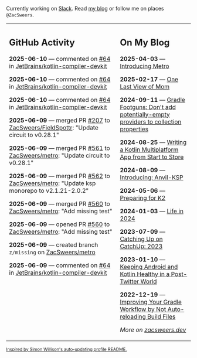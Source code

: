 Currently working on [Slack](https://slack.com/). Read [my blog](https://zacsweers.dev/) or follow me on places `@ZacSweers`.

<table><tr><td valign="top" width="60%">

## GitHub Activity
<!-- githubActivity starts -->
**2025-06-10** — commented on [#64](https://github.com/JetBrains/kotlin-compiler-devkit/issues/64#issuecomment-2958877171) in [JetBrains/kotlin-compiler-devkit](https://github.com/JetBrains/kotlin-compiler-devkit)

**2025-06-10** — commented on [#64](https://github.com/JetBrains/kotlin-compiler-devkit/issues/64#issuecomment-2958857618) in [JetBrains/kotlin-compiler-devkit](https://github.com/JetBrains/kotlin-compiler-devkit)

**2025-06-10** — commented on [#64](https://github.com/JetBrains/kotlin-compiler-devkit/issues/64#issuecomment-2958776605) in [JetBrains/kotlin-compiler-devkit](https://github.com/JetBrains/kotlin-compiler-devkit)

**2025-06-09** — merged PR [#207](https://github.com/ZacSweers/FieldSpottr/pull/207) to [ZacSweers/FieldSpottr](https://github.com/ZacSweers/FieldSpottr): "Update circuit to v0.28.1"

**2025-06-09** — merged PR [#561](https://github.com/ZacSweers/metro/pull/561) to [ZacSweers/metro](https://github.com/ZacSweers/metro): "Update circuit to v0.28.1"

**2025-06-09** — merged PR [#562](https://github.com/ZacSweers/metro/pull/562) to [ZacSweers/metro](https://github.com/ZacSweers/metro): "Update ksp monorepo to v2.1.21-2.0.2"

**2025-06-09** — merged PR [#560](https://github.com/ZacSweers/metro/pull/560) to [ZacSweers/metro](https://github.com/ZacSweers/metro): "Add missing test"

**2025-06-09** — opened PR [#560](https://github.com/ZacSweers/metro/pull/560) to [ZacSweers/metro](https://github.com/ZacSweers/metro): "Add missing test"

**2025-06-09** — created branch `z/missing` on [ZacSweers/metro](https://github.com/ZacSweers/metro)

**2025-06-09** — commented on [#64](https://github.com/JetBrains/kotlin-compiler-devkit/issues/64#issuecomment-2957275913) in [JetBrains/kotlin-compiler-devkit](https://github.com/JetBrains/kotlin-compiler-devkit)
<!-- githubActivity ends -->
</td><td valign="top" width="40%">

## On My Blog
<!-- blog starts -->
**2025-04-03** — [Introducing Metro](https://www.zacsweers.dev/introducing-metro/)

**2025-02-17** — [One Last View of Mom](https://www.zacsweers.dev/one-last-view-of-mom/)

**2024-09-11** — [Gradle Footguns: Don't add potentially-empty providers to collection properties](https://www.zacsweers.dev/gradle-footgun-adding-empty-providers-to-collection-properties/)

**2024-08-25** — [Writing a Kotlin Multiplatform App from Start to Store](https://www.zacsweers.dev/writing-a-kotlin-multiplatform-app-from-start-to-store/)

**2024-08-09** — [Introducing: Anvil-KSP](https://www.zacsweers.dev/introducing-anvil-ksp/)

**2024-05-06** — [Preparing for K2](https://www.zacsweers.dev/preparing-for-k2/)

**2024-01-03** — [Life in 2024](https://www.zacsweers.dev/life-in-2024/)

**2023-07-09** — [Catching Up on CatchUp: 2023](https://www.zacsweers.dev/catching-up-on-catchup-2023/)

**2023-01-10** — [Keeping Android and Kotlin Healthy in a Post-Twitter World](https://www.zacsweers.dev/keeping-android-healthy/)

**2022-12-19** — [Improving Your Gradle Workflow by Not Auto-reloading Build Files](https://www.zacsweers.dev/improving-your-workflow-by-not-auto-reloading-build-files/)
<!-- blog ends -->
_More on [zacsweers.dev](https://zacsweers.dev/)_
</td></tr></table>

<sub><a href="https://simonwillison.net/2020/Jul/10/self-updating-profile-readme/">Inspired by Simon Willison's auto-updating profile README.</a></sub>